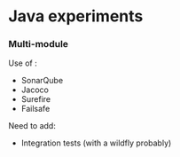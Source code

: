 # Java experiments


### Multi-module
Use of :
- SonarQube
- Jacoco
- Surefire
- Failsafe

Need to add:
- Integration tests (with a wildfly probably)
